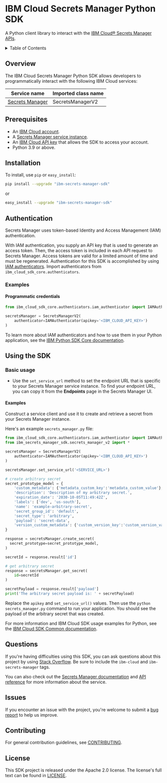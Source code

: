 # IBM Cloud Secrets Manager Python SDK
A Python client library to interact with the [IBM Cloud® Secrets Manager APIs](https://cloud.ibm.com/apidocs/secrets-manager).

<details>
<summary>Table of Contents</summary>

* [Overview](#overview)
* [Prerequisites](#prerequisites)
* [Installation](#installation)
* [Authentication](#authentication)
* [Using the SDK](#using-the-sdk)
* [Questions](#questions)
* [Issues](#issues)
* [Contributing](#contributing)
* [License](#license)

</details>

## Overview
The IBM Cloud Secrets Manager Python SDK allows developers to programmatically interact with the following IBM Cloud services:

| Service name                                                     | Imported class name  |
|------------------------------------------------------------------|----------------------|
| [Secrets Manager](https://cloud.ibm.com/apidocs/secrets-manager) | SecretsManagerV2     |

## Prerequisites
   
- An [IBM Cloud account](https://cloud.ibm.com/registration).
- A [Secrets Manager service instance](https://cloud.ibm.com/catalog/services/secrets-manager).
- An [IBM Cloud API key](https://cloud.ibm.com/iam/apikeys) that allows the SDK to access your account.
- Python 3.9 or above.

## Installation
To install, use `pip` or `easy_install`:

```bash
pip install --upgrade "ibm-secrets-manager-sdk"
```

or

```bash
easy_install --upgrade "ibm-secrets-manager-sdk"
```

## Authentication
Secrets Manager uses token-based Identity and Access Management (IAM) authentication.

With IAM authentication, you supply an API key that is used to generate an access token. Then, the access token is included in each API request to Secrets Manager. Access tokens are valid for a limited amount of time and must be regenerated.
Authentication for this SDK is accomplished by using [IAM authenticators](https://github.com/IBM/ibm-cloud-sdk-common/blob/master/README.md#authentication). Import authenticators from `ibm_cloud_sdk_core.authenticators`.

### Examples
#### Programmatic credentials

```python
from ibm_cloud_sdk_core.authenticators.iam_authenticator import IAMAuthenticator

secretsManager = SecretsManagerV2(
    authenticator=IAMAuthenticator(apikey='<IBM_CLOUD_API_KEY>')
)
```

To learn more about IAM authenticators and how to use them in your Python application, see the [IBM Python SDK Core documentation](https://github.com/IBM/python-sdk-core/blob/master/Authentication.md).

## Using the SDK

### Basic usage

- Use the `set_service_url` method to set the endpoint URL that is specific to your Secrets Manager service instance. To
  find your endpoint URL, you can copy it from the **Endpoints** page in the Secrets Manager UI.

#### Examples

Construct a service client and use it to create and retrieve a secret from your Secrets Manager instance.

Here's an example `secrets_manager.py` file:

```python
from ibm_cloud_sdk_core.authenticators.iam_authenticator import IAMAuthenticator
from ibm_secrets_manager_sdk.secrets_manager_v2 import *

secretsManager = SecretsManagerV2(
    authenticator=IAMAuthenticator(apikey='<IBM_CLOUD_API_KEY>')
)

secretsManager.set_service_url('<SERVICE_URL>')

# create arbitrary secret
secret_prototype_model = {
    'custom_metadata': {'metadata_custom_key':'metadata_custom_value'},
    'description': 'Description of my arbitrary secret.',
    'expiration_date': '2030-10-05T11:49:42Z',
    'labels': ['dev', 'us-south'],
    'name': 'example-arbitrary-secret',
    'secret_group_id': 'default',
    'secret_type': 'arbitrary',
    'payload': 'secret-data',
    'version_custom_metadata': {'custom_version_key':'custom_version_value'},
}

response = secretsManager.create_secret(
  secret_prototype=secret_prototype_model,
)

secretId = response.result['id']

# get arbitrary secret
response = secretsManager.get_secret(
    id=secretId
)

secretPayload = response.result['payload']
print('The arbitrary secret payload is: ' + secretPayload)
```

Replace the `apikey` and `set_service_url()` values. Then use the `python secrets_manager.py` command to run your
application. You should see the payload of the arbitrary secret that was created.

For more information and IBM Cloud SDK usage examples for Python, see
the [IBM Cloud SDK Common documentation](https://github.com/IBM/ibm-cloud-sdk-common/blob/master/README.md).

## Questions

If you're having difficulties using this SDK, you can ask questions about this project by
using [Stack Overflow](https://stackoverflow.com/questions/tagged/ibm-cloud+secrets-manager). Be sure to include
the `ibm-cloud` and `ibm-secrets-manager` tags.

You can also check out the [Secrets Manager documentation](https://cloud.ibm.com/docs/secrets-manager)
and [API reference](https://cloud.ibm.com/apidocs/secrets-manager) for more information about the service.

## Issues

If you encounter an issue with the project, you're welcome to submit
a [bug report](https://github.com/IBM/secrets-manager-python-sdk/issues) to help us improve.

## Contributing

For general contribution guidelines, see [CONTRIBUTING](CONTRIBUTING.md).

## License

This SDK project is released under the Apache 2.0 license. The license's full text can be found in [LICENSE](LICENSE).
